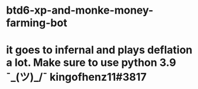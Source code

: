 # btd6-xp-and-monke-money-farming-bot
# it goes to infernal and plays deflation a lot. Make sure to use python 3.9 ¯\_(ツ)_/¯ kingofhenz11#3817
